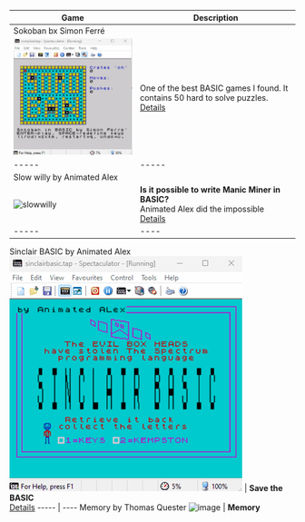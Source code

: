 Game | Description
-----|------------
Sokoban bx Simon Ferré|
![Sokoban](https://github.com/tquester/ZXBasicCompiler/blob/main/games/sokoban/sokoban.gif)  |  One of the best BASIC games I found. It contains 50 hard to solve puzzles. [Details](https://github.com/tquester/ZXBasicCompiler/blob/main/games/sokoban/sokoban.md)
----- | -----
Slow willy by Animated Alex |
![slowwilly](https://github.com/user-attachments/assets/535b40b7-1255-4903-9c47-6b1ebb2f7f78) | <b>Is it possible to write Manic Miner in BASIC?</b><br> Animated Alex did the impossible [Details](https://github.com/tquester/ZXBasicCompiler/blob/main/games/slowwilly/slowwilly.md)
----- | ----
Sinclair BASIC by Animated Alex
![sinclair](https://github.com/tquester/ZXBasicCompiler/blob/main/games/sinclairbasic/sbasic.gif) | <b>Save the BASIC</b><br>[Details](https://github.com/tquester/ZXBasicCompiler/blob/main/games/sinclairbasic/sbasic.md)
----- | ----
Memory by Thomas Quester
<img width="511" height="492" alt="image" src="https://github.com/user-attachments/assets/b4163f6d-9e36-4241-b6cc-b2f630f620c3" /> | <b>Memory</b> 





